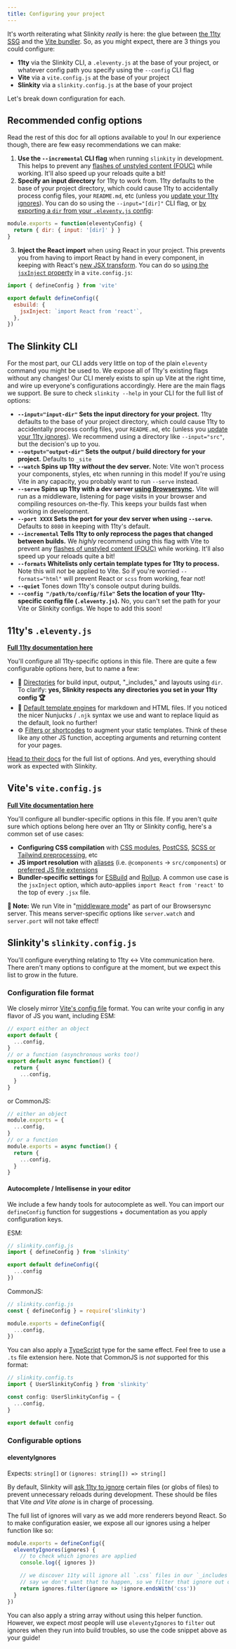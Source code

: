```yaml
---
title: Configuring your project
---
```


It's worth reiterating what Slinkity _really_ is here: the glue between [the 11ty SSG](https://www.11ty.dev/) and the [Vite bundler](https://vitejs.dev/). So, as you might expect, there are 3 things you could configure:
- **11ty** via the Slinkity CLI, a `.eleventy.js` at the base of your project, or whatever config path you specify using the `--config` CLI flag
- **Vite** via a `vite.config.js` at the base of your project
- **Slinkity** via a `slinkity.config.js` at the base of your project

Let's break down configuration for each.

## Recommended config options

Read the rest of this doc for all options available to you! In our experience though, there are few easy recommendations we can make:

1. **Use the `--incremental` CLI flag** when running `slinkity` in development. This helps to prevent any [flashes of unstyled content (FOUC)](https://webkit.org/blog/66/the-fouc-problem/#:~:text=FOUC%20stands%20for%20Flash%20of,having%20any%20style%20information%20yet.&text=When%20a%20browser%20loads%20a,file%20from%20the%20Web%20site.) while working. It'll also speed up your reloads quite a bit!
2. **Specify an input directory** for 11ty to work from. 11ty defaults to the base of your project directory, which could cause 11ty to accidentally process config files, your `README.md`, etc (unless you [update your 11ty ignores](https://www.11ty.dev/docs/ignores/)). You can do so using the `--input="[dir]"` CLI flag, or [by exporting a `dir` from your `.eleventy.js` config](https://www.11ty.dev/docs/config/):

```js
module.exports = function(eleventyConfig) {
  return { dir: { input: '[dir]' } }
}
```

3. **Inject the React import** when using React in your project. This prevents you from having to import React by hand in every component, in keeping with React's [new JSX transform](https://reactjs.org/blog/2020/09/22/introducing-the-new-jsx-transform.html). You can do so [using the `jsxInject` property](https://vitejs.dev/config/#esbuild) in a `vite.config.js`:

```js
import { defineConfig } from 'vite'

export default defineConfig({
  esbuild: {
    jsxInject: `import React from 'react'`,
  },
})
```

## The Slinkity CLI

For the most part, our CLI adds very little on top of the plain `eleventy` command you might be used to. We expose all of 11ty's existing flags without any changes! Our CLI merely exists to spin up Vite at the right time, and wire up everyone's configurations accordingly. Here are the main flags we support. Be sure to check `slinkity --help` in your CLI for the full list of options:

- **`--input="input-dir"` Sets the input directory for your project.** 11ty defaults to the base of your project directory, which could cause 11ty to accidentally process config files, your `README.md`, etc (unless you [update your 11ty ignores](https://www.11ty.dev/docs/ignores/)). We recommend using a directory like `--input="src"`, but the decision's up to you.
- **`--output="output-dir"` Sets the output / build directory for your project.** Defaults to `_site`
- **`--watch` Spins up 11ty _without_ the dev server.** Note: Vite won't process your components, styles, etc when running in this mode! If you're using Vite in any capacity, you probably want to run `--serve` instead.
- **`--serve` Spins up 11ty with a dev server [using Browsersync](https://browsersync.io/).** Vite will run as a middleware, listening for page visits in your browser and compiling resources on-the-fly. This keeps your builds fast when working in development.
- **`--port XXXX` Sets the port for your dev server when using `--serve`.** Defaults to `8080` in keeping with 11ty's default. 
- **`--incremental` Tells 11ty to only reprocess the pages that changed between builds.** We _highly_ recommend using this flag with Vite to prevent any [flashes of unstyled content (FOUC)](https://webkit.org/blog/66/the-fouc-problem/#:~:text=FOUC%20stands%20for%20Flash%20of,having%20any%20style%20information%20yet.&text=When%20a%20browser%20loads%20a,file%20from%20the%20Web%20site.) while working. It'll also speed up your reloads quite a bit!
- **`--formats` Whitelists only certain template types for 11ty to process.** Note this will _not_ be applied to Vite. So if you're worried `--formats="html"` will prevent React or `scss` from working, fear not!
- **`--quiet`** Tones down 11ty's console output during builds.
- **`--config "/path/to/config/file"` Sets the location of your 11ty-specific config file (`.eleventy.js`).** No, you can't set the path for your Vite or Slinkity configs. We hope to add this soon!

## 11ty's `.eleventy.js`

**[Full 11ty documentation here](https://www.11ty.dev/docs/config/)**

You'll configure all 11ty-specific options in this file. There are quite a few configurable options here, but to name a few:

- 📁 [Directories](https://www.11ty.dev/docs/config/#input-directory) for build input, output, "_includes," and layouts using `dir`. To clarify: **yes, Slinkity respects any directories you set in your 11ty config 🏆**
- 🚒 [Default template engines](https://www.11ty.dev/docs/config/#default-template-engine-for-markdown-files) for markdown and HTML files. If you noticed the nicer Nunjucks / `.njk` syntax we use and want to replace liquid as the default, look no further!
- ⚙️ [Filters or shortcodes](https://www.11ty.dev/docs/filters/) to augment your static templates. Think of these like any other JS function, accepting arguments and returning content for your pages.

[Head to their docs](https://www.11ty.dev/docs/config/#default-template-engine-for-markdown-files) for the full list of options. And yes, everything should work as expected with Slinkity.

## Vite's `vite.config.js`

**[Full Vite documentation here](https://vitejs.dev/config/)**

You'll configure all bundler-specific options in this file. If you aren't _quite_ sure which options belong here over an 11ty or Slinkity config, here's a common set of use cases:

- **Configuring CSS compilation** with [CSS modules](https://vitejs.dev/config/#css-modules), [PostCSS](https://vitejs.dev/config/#css-postcss), [SCSS or Tailwind preprocessing](https://vitejs.dev/config/#css-preprocessoroptions), etc
- **JS import resolution** with [aliases](https://vitejs.dev/config/#resolve-alias) (i.e. `@components` -> `src/components`) or [preferred JS file extensions](https://vitejs.dev/config/#resolve-extensions)
- **Bundler-specific settings** for [ESBuild](https://vitejs.dev/config/#esbuild) and [Rollup](https://vitejs.dev/config/#build-rollupoptions). A common use case is the `jsxInject` option, which auto-applies `import React from 'react'` to the top of every `.jsx` file.

**🚨 Note:** We run Vite in "[middleware mode](https://vitejs.dev/guide/ssr.html#setting-up-the-dev-server)" as part of our Browsersync server. This means server-specific options like `server.watch` and `server.port` will not take effect! 

## Slinkity's `slinkity.config.js`

You'll configure everything relating to 11ty ↔️ Vite communication here. There aren't many options to configure at the moment, but we expect this list to grow in the future.

### Configuration file format

We closely mirror [Vite's config file](https://vitejs.dev/config/) format. You can write your config in any flavor of JS you want, including ESM:

```js
// export either an object
export default {
  ...config,
}
// or a function (asynchronous works too!)
export default async function() {
  return {
    ...config,
  }
}
```

or CommonJS:

```js
// either an object
module.exports = {
  ...config,
}
// or a function
module.exports = async function() {
  return {
    ...config,
  }
}
```

#### Autocomplete / Intellisense in your editor

We include a few handy tools for autocomplete as well. You can import our `defineConfig` function for suggestions + documentation as you apply configuration keys.

ESM:

```js
// slinkity.config.js
import { defineConfig } from 'slinkity'

export default defineConfig({
  ...config
})
```

CommonJS:

```js
// slinkity.config.js
const { defineConfig } = require('slinkity')

module.exports = defineConfig({
  ...config,
})
```

You can also apply a [TypeScript](https://www.typescriptlang.org/) type for the same effect. Feel free to use a `.ts` file extension here. Note that CommonJS is _not_ supported for this format:

```ts
// slinkity.config.ts
import { UserSlinkityConfig } from 'slinkity'

const config: UserSlinkityConfig = {
  ...config,
}

export default config
```

### Configurable options

#### eleventyIgnores

Expects: `string[]` or `(ignores: string[]) => string[]`

By default, Slinkity will [ask 11ty to ignore](https://www.11ty.dev/docs/ignores/#configuration-api) certain files (or globs of files) to prevent unnecessary reloads during development. These should be files that Vite _and Vite alone_ is in charge of processing.

The full list of ignores will vary as we add more renderers beyond React. So to make configuration easier, we expose all our ignores using a helper function like so:

```js
module.exports = defineConfig({
  eleventyIgnores(ignores) {
    // to check which ignores are applied
    console.log({ ignores })

    // we discover 11ty will ignore all `.css` files in our `_includes` folder
    // say we don't want that to happen, so we filter that ignore out of the list:
    return ignores.filter(ignore => !ignore.endsWith('css'))
  }
})
```

You can also apply a string array without using this helper function. However, we expect _most_ people will use `eleventyIgnores` to `filter` out ignores when they run into build troubles, so use the code snippet above as your guide!